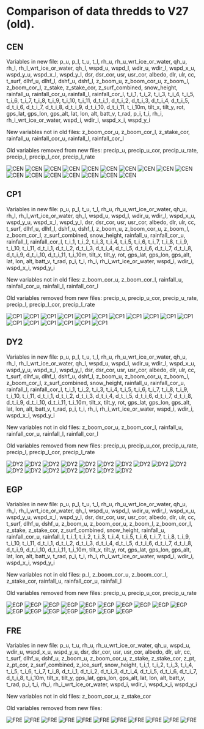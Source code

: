 # Comparison of data thredds to V27 (old).
## CEN
Variables in new file:
p_u, p_l, t_u, t_l, rh_u, rh_u_wrt_ice_or_water, qh_u, rh_l, rh_l_wrt_ice_or_water, qh_l, wspd_u, wspd_l, wdir_u, wdir_l, wspd_x_u, wspd_y_u, wspd_x_l, wspd_y_l, dsr, dsr_cor, usr, usr_cor, albedo, dlr, ulr, cc, t_surf, dlhf_u, dlhf_l, dshf_u, dshf_l, z_boom_u, z_boom_cor_u, z_boom_l, z_boom_cor_l, z_stake, z_stake_cor, z_surf_combined, snow_height, rainfall_u, rainfall_cor_u, rainfall_l, rainfall_cor_l, t_i_1, t_i_2, t_i_3, t_i_4, t_i_5, t_i_6, t_i_7, t_i_8, t_i_9, t_i_10, t_i_11, d_t_i_1, d_t_i_2, d_t_i_3, d_t_i_4, d_t_i_5, d_t_i_6, d_t_i_7, d_t_i_8, d_t_i_9, d_t_i_10, d_t_i_11, t_i_10m, tilt_x, tilt_y, rot, gps_lat, gps_lon, gps_alt, lat, lon, alt, batt_v, t_rad, p_i, t_i, rh_i, rh_i_wrt_ice_or_water, wspd_i, wdir_i, wspd_x_i, wspd_y_i

New variables not in old files:
z_boom_cor_u, z_boom_cor_l, z_stake_cor, rainfall_u, rainfall_cor_u, rainfall_l, rainfall_cor_l

Old variables removed from new files:
precip_u, precip_u_cor, precip_u_rate, precip_l, precip_l_cor, precip_l_rate
 
![CEN](../figures/V27_versus_thredds_hour/CEN_0.png)
![CEN](../figures/V27_versus_thredds_hour/CEN_1.png)
![CEN](../figures/V27_versus_thredds_hour/CEN_2.png)
![CEN](../figures/V27_versus_thredds_hour/CEN_3.png)
![CEN](../figures/V27_versus_thredds_hour/CEN_4.png)
![CEN](../figures/V27_versus_thredds_hour/CEN_5.png)
![CEN](../figures/V27_versus_thredds_hour/CEN_6.png)
![CEN](../figures/V27_versus_thredds_hour/CEN_7.png)
![CEN](../figures/V27_versus_thredds_hour/CEN_8.png)
![CEN](../figures/V27_versus_thredds_hour/CEN_9.png)
![CEN](../figures/V27_versus_thredds_hour/CEN_10.png)
![CEN](../figures/V27_versus_thredds_hour/CEN_11.png)
![CEN](../figures/V27_versus_thredds_hour/CEN_12.png)
![CEN](../figures/V27_versus_thredds_hour/CEN_13.png)
![CEN](../figures/V27_versus_thredds_hour/CEN_14.png)
![CEN](../figures/V27_versus_thredds_hour/CEN_15.png)
![CEN](../figures/V27_versus_thredds_hour/CEN_16.png)
 
## CP1
Variables in new file:
p_u, p_l, t_u, t_l, rh_u, rh_u_wrt_ice_or_water, qh_u, rh_l, rh_l_wrt_ice_or_water, qh_l, wspd_u, wspd_l, wdir_u, wdir_l, wspd_x_u, wspd_y_u, wspd_x_l, wspd_y_l, dsr, dsr_cor, usr, usr_cor, albedo, dlr, ulr, cc, t_surf, dlhf_u, dlhf_l, dshf_u, dshf_l, z_boom_u, z_boom_cor_u, z_boom_l, z_boom_cor_l, z_surf_combined, snow_height, rainfall_u, rainfall_cor_u, rainfall_l, rainfall_cor_l, t_i_1, t_i_2, t_i_3, t_i_4, t_i_5, t_i_6, t_i_7, t_i_8, t_i_9, t_i_10, t_i_11, d_t_i_1, d_t_i_2, d_t_i_3, d_t_i_4, d_t_i_5, d_t_i_6, d_t_i_7, d_t_i_8, d_t_i_9, d_t_i_10, d_t_i_11, t_i_10m, tilt_x, tilt_y, rot, gps_lat, gps_lon, gps_alt, lat, lon, alt, batt_v, t_rad, p_i, t_i, rh_i, rh_i_wrt_ice_or_water, wspd_i, wdir_i, wspd_x_i, wspd_y_i

New variables not in old files:
z_boom_cor_u, z_boom_cor_l, rainfall_u, rainfall_cor_u, rainfall_l, rainfall_cor_l

Old variables removed from new files:
precip_u, precip_u_cor, precip_u_rate, precip_l, precip_l_cor, precip_l_rate
 
![CP1](../figures/V27_versus_thredds_hour/CP1_0.png)
![CP1](../figures/V27_versus_thredds_hour/CP1_1.png)
![CP1](../figures/V27_versus_thredds_hour/CP1_2.png)
![CP1](../figures/V27_versus_thredds_hour/CP1_3.png)
![CP1](../figures/V27_versus_thredds_hour/CP1_4.png)
![CP1](../figures/V27_versus_thredds_hour/CP1_5.png)
![CP1](../figures/V27_versus_thredds_hour/CP1_6.png)
![CP1](../figures/V27_versus_thredds_hour/CP1_7.png)
![CP1](../figures/V27_versus_thredds_hour/CP1_8.png)
![CP1](../figures/V27_versus_thredds_hour/CP1_9.png)
![CP1](../figures/V27_versus_thredds_hour/CP1_10.png)
![CP1](../figures/V27_versus_thredds_hour/CP1_11.png)
![CP1](../figures/V27_versus_thredds_hour/CP1_12.png)
![CP1](../figures/V27_versus_thredds_hour/CP1_13.png)
![CP1](../figures/V27_versus_thredds_hour/CP1_14.png)
![CP1](../figures/V27_versus_thredds_hour/CP1_15.png)
![CP1](../figures/V27_versus_thredds_hour/CP1_16.png)
 
## DY2
Variables in new file:
p_u, p_l, t_u, t_l, rh_u, rh_u_wrt_ice_or_water, qh_u, rh_l, rh_l_wrt_ice_or_water, qh_l, wspd_u, wspd_l, wdir_u, wdir_l, wspd_x_u, wspd_y_u, wspd_x_l, wspd_y_l, dsr, dsr_cor, usr, usr_cor, albedo, dlr, ulr, cc, t_surf, dlhf_u, dlhf_l, dshf_u, dshf_l, z_boom_u, z_boom_cor_u, z_boom_l, z_boom_cor_l, z_surf_combined, snow_height, rainfall_u, rainfall_cor_u, rainfall_l, rainfall_cor_l, t_i_1, t_i_2, t_i_3, t_i_4, t_i_5, t_i_6, t_i_7, t_i_8, t_i_9, t_i_10, t_i_11, d_t_i_1, d_t_i_2, d_t_i_3, d_t_i_4, d_t_i_5, d_t_i_6, d_t_i_7, d_t_i_8, d_t_i_9, d_t_i_10, d_t_i_11, t_i_10m, tilt_x, tilt_y, rot, gps_lat, gps_lon, gps_alt, lat, lon, alt, batt_v, t_rad, p_i, t_i, rh_i, rh_i_wrt_ice_or_water, wspd_i, wdir_i, wspd_x_i, wspd_y_i

New variables not in old files:
z_boom_cor_u, z_boom_cor_l, rainfall_u, rainfall_cor_u, rainfall_l, rainfall_cor_l

Old variables removed from new files:
precip_u, precip_u_cor, precip_u_rate, precip_l, precip_l_cor, precip_l_rate
 
![DY2](../figures/V27_versus_thredds_hour/DY2_0.png)
![DY2](../figures/V27_versus_thredds_hour/DY2_1.png)
![DY2](../figures/V27_versus_thredds_hour/DY2_2.png)
![DY2](../figures/V27_versus_thredds_hour/DY2_3.png)
![DY2](../figures/V27_versus_thredds_hour/DY2_4.png)
![DY2](../figures/V27_versus_thredds_hour/DY2_5.png)
![DY2](../figures/V27_versus_thredds_hour/DY2_6.png)
![DY2](../figures/V27_versus_thredds_hour/DY2_7.png)
![DY2](../figures/V27_versus_thredds_hour/DY2_8.png)
![DY2](../figures/V27_versus_thredds_hour/DY2_9.png)
![DY2](../figures/V27_versus_thredds_hour/DY2_10.png)
![DY2](../figures/V27_versus_thredds_hour/DY2_11.png)
![DY2](../figures/V27_versus_thredds_hour/DY2_12.png)
![DY2](../figures/V27_versus_thredds_hour/DY2_13.png)
![DY2](../figures/V27_versus_thredds_hour/DY2_14.png)
![DY2](../figures/V27_versus_thredds_hour/DY2_15.png)
![DY2](../figures/V27_versus_thredds_hour/DY2_16.png)
 
## EGP
Variables in new file:
p_u, p_l, t_u, t_l, rh_u, rh_u_wrt_ice_or_water, qh_u, rh_l, rh_l_wrt_ice_or_water, qh_l, wspd_u, wspd_l, wdir_u, wdir_l, wspd_x_u, wspd_y_u, wspd_x_l, wspd_y_l, dsr, dsr_cor, usr, usr_cor, albedo, dlr, ulr, cc, t_surf, dlhf_u, dshf_u, z_boom_u, z_boom_cor_u, z_boom_l, z_boom_cor_l, z_stake, z_stake_cor, z_surf_combined, snow_height, rainfall_u, rainfall_cor_u, rainfall_l, t_i_1, t_i_2, t_i_3, t_i_4, t_i_5, t_i_6, t_i_7, t_i_8, t_i_9, t_i_10, t_i_11, d_t_i_1, d_t_i_2, d_t_i_3, d_t_i_4, d_t_i_5, d_t_i_6, d_t_i_7, d_t_i_8, d_t_i_9, d_t_i_10, d_t_i_11, t_i_10m, tilt_x, tilt_y, rot, gps_lat, gps_lon, gps_alt, lat, lon, alt, batt_v, t_rad, p_i, t_i, rh_i, rh_i_wrt_ice_or_water, wspd_i, wdir_i, wspd_x_i, wspd_y_i

New variables not in old files:
p_l, z_boom_cor_u, z_boom_cor_l, z_stake_cor, rainfall_u, rainfall_cor_u, rainfall_l

Old variables removed from new files:
precip_u, precip_u_cor, precip_u_rate
 
![EGP](../figures/V27_versus_thredds_hour/EGP_0.png)
![EGP](../figures/V27_versus_thredds_hour/EGP_1.png)
![EGP](../figures/V27_versus_thredds_hour/EGP_2.png)
![EGP](../figures/V27_versus_thredds_hour/EGP_3.png)
![EGP](../figures/V27_versus_thredds_hour/EGP_4.png)
![EGP](../figures/V27_versus_thredds_hour/EGP_5.png)
![EGP](../figures/V27_versus_thredds_hour/EGP_6.png)
![EGP](../figures/V27_versus_thredds_hour/EGP_7.png)
![EGP](../figures/V27_versus_thredds_hour/EGP_8.png)
![EGP](../figures/V27_versus_thredds_hour/EGP_9.png)
![EGP](../figures/V27_versus_thredds_hour/EGP_10.png)
![EGP](../figures/V27_versus_thredds_hour/EGP_11.png)
![EGP](../figures/V27_versus_thredds_hour/EGP_12.png)
![EGP](../figures/V27_versus_thredds_hour/EGP_13.png)
![EGP](../figures/V27_versus_thredds_hour/EGP_14.png)
![EGP](../figures/V27_versus_thredds_hour/EGP_15.png)
![EGP](../figures/V27_versus_thredds_hour/EGP_16.png)
 
## FRE
Variables in new file:
p_u, t_u, rh_u, rh_u_wrt_ice_or_water, qh_u, wspd_u, wdir_u, wspd_x_u, wspd_y_u, dsr, dsr_cor, usr, usr_cor, albedo, dlr, ulr, cc, t_surf, dlhf_u, dshf_u, z_boom_u, z_boom_cor_u, z_stake, z_stake_cor, z_pt, z_pt_cor, z_surf_combined, z_ice_surf, snow_height, t_i_1, t_i_2, t_i_3, t_i_4, t_i_5, t_i_6, t_i_7, t_i_8, d_t_i_1, d_t_i_2, d_t_i_3, d_t_i_4, d_t_i_5, d_t_i_6, d_t_i_7, d_t_i_8, t_i_10m, tilt_x, tilt_y, gps_lat, gps_lon, gps_alt, lat, lon, alt, batt_v, t_rad, p_i, t_i, rh_i, rh_i_wrt_ice_or_water, wspd_i, wdir_i, wspd_x_i, wspd_y_i

New variables not in old files:
z_boom_cor_u, z_stake_cor

Old variables removed from new files:

 
![FRE](../figures/V27_versus_thredds_hour/FRE_0.png)
![FRE](../figures/V27_versus_thredds_hour/FRE_1.png)
![FRE](../figures/V27_versus_thredds_hour/FRE_2.png)
![FRE](../figures/V27_versus_thredds_hour/FRE_3.png)
![FRE](../figures/V27_versus_thredds_hour/FRE_4.png)
![FRE](../figures/V27_versus_thredds_hour/FRE_5.png)
![FRE](../figures/V27_versus_thredds_hour/FRE_6.png)
![FRE](../figures/V27_versus_thredds_hour/FRE_7.png)
![FRE](../figures/V27_versus_thredds_hour/FRE_8.png)
![FRE](../figures/V27_versus_thredds_hour/FRE_9.png)
![FRE](../figures/V27_versus_thredds_hour/FRE_10.png)
